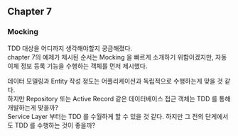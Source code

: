 ## Chapter 7

### Mocking

TDD 대상을 어디까지 생각해야할지 궁금해졌다. \
chapter 7의 예제가 제시된 순서는 Mocking 을 빠르게 소개하기 위함이겠지만, 자동이체 정보 등록 기능을 수행하는 객체를 먼저 제시했다.

데이터 모델링과 Entity 작성 정도는 어플리케이션과 독립적으로 수행하는게 맞을 것 같다. \
하지만 Repository 또는 Active Record 같은 데이터베이스 접근 객체는 TDD 를 통해 개발하는게 맞을까? \
Service Layer 부터는 TDD 를 수월하게 할 수 있을 것 같다. 하지만 그 전의 단게에서도 TDD 를 수행하는 것이 좋을까? 